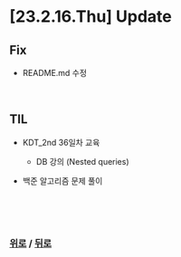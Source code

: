 # [23.2.16.Thu] Update

## Fix
* README.md 수정


<br>

## TIL
* KDT_2nd 36일차 교육
  * DB 강의 (Nested queries)

* 백준 알고리즘 문제 풀이



  


<br>

<br>

<br>

### [위로](#23216thu-update) / [뒤로](/Update/README.md/#update)